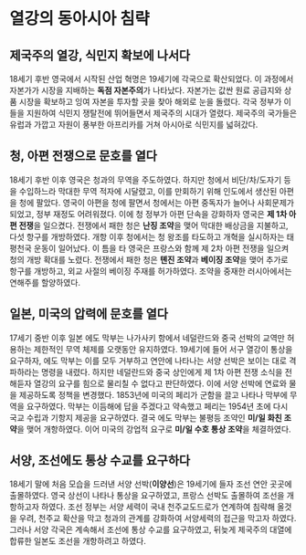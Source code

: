 # 열강의 동아시아 침략

## 제국주의 열강, 식민지 확보에 나서다
18세기 후반 영국에서 시작된 산업 혁명은 19세기에 각국으로 확산되었다. 이 과정에서 자본가가 시장을 지배하는 **독점 자본주의**가 나타났다.
자본가는 값싼 원료 공급지와 상품 시장을 확보하고 잉여 자본을 투자할 곳을 찾아 해외로 눈을 돌렸다. 각국 정부가 이들을 지원하여 식민지 쟁탈전에 뛰어들면서 제국주의 시대가 열렸다. 제국주의 국가들은 유럽과 가깝고 자원이 풍부한 아프리카를 거쳐 아시아로 식민지를 넓혀갔다.

## 청, 아편 전쟁으로 문호를 열다
18세기 후반 이후 영국은 청과의 무역을 주도하였다. 하지만 청에서 비단/차/도자기 등을 수입하느라 막대한 무역 적자에 시달렸고, 이를 만회하기 위해 인도에서 생산된 아편을 청에 팔았다.
영국이 아편을 청에 팔면서 청에서는 아편 중독자가 늘어나 사회문제가 되었고, 정부 재정도 어려워졌다. 이에 청 정부가 아편 단속을 강화하자 영국은 **제 1차 아편 전쟁**을 일으켰다. 전쟁에서 패한 청은 **난징 조약**을 맺어 막대한 배상금을 지불하고, 다섯 항구를 개방하였다.
개항 이후 청에서는 청 왕조를 타도하고 개혁을 실시하자는 태평천국 운동이 일어났다. 이 틈을 타 영국은 프랑스와 함께 제 2차 아편 전쟁을 일으켜 청의 개방 확대를 노렸다. 전쟁에서 패한 청은 **톈진 조약**과 **베이징 조약**을 맺어 추가로 항구를 개방하고, 외교 사절의 베이징 주재를 허가하였다. 조약을 중재한 러시아에서는 연해주를 할양하였다.

## 일본, 미국의 압력에 문호를 열다
17세기 중반 이후 일본 에도 막부는 나가사키 항에서 네덜란드와 중국 선박의 교역만 허용하는 제한적인 무역 체제를 오랫동안 유지하였다. 19세기에 들어 서구 열강이 통상을 요구하자, 에도 막부는 이를 모두 거부하고 연안에 나타나는 서양 선박은 보이는 대로 격파하라는 명령을 내렸다. 하지만 네덜란드와 중국 상인에게 제 1차 아편 전쟁 소식을 전해듣자 열강의 요구를 힘으로 물리칠 수 없다고 판단하였다. 이에 서양 선박에 연료와 물을 제공하도록 정책을 변경했다.
1853년에 미국의 페리가 군함을 끌고 나타나 막부에 무역을 요구하였다. 막부는 이듬해에 답을 주겠다고 약속했고 페리는 1954년 초에 다시 국교 수립과 기항지 제공을 요구하였다. 결국 에도 막부는 불평등 조약인 **미/일 화친 조약**을 맺어 개항하였다. 이어 미국의 강업적 요구로 **미/일 수호 통상 조약**을 체결하였다.

## 서양, 조선에도 통상 수교를 요구하다
18세기 말에 처음 모습을 드러낸 서양 선박(**이양선**)은 19세기에 들자 조선 연안 곳곳에 출몰하였다. 영국 상선이 나타나 통상을 요구하였고, 프랑스 선박도 출몰하여 조선을 개항하고자 하였다. 조선 정부는 서양 세력이 국내 천주교도드로가 연계하여 침략해 올것을 우려, 천주교 확산을 막고 청과의 관계를 강화하여 서양세력의 접근을 막고자 하였다. 그러나 서양 각국은 계속해서 조선에 통상 수교를 요구하였고, 뒤늦게 제국주의 대열에 합류한 일본도 조선을 개항하려고 하였다.

